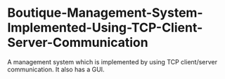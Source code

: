 # Boutique-Management-System-Implemented-Using-TCP-Client-Server-Communication
A management system which is implemented by using TCP client/server communication. It also has a GUI.
